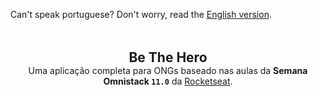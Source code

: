 Can't speak portuguese? Don't worry, read the [English version](docs/en/README.md).

<div style="text-align: center; margin: 3rem 0">
  <h2 style="margin: 0;">Be The Hero</h2>
  <p style="margin: 0;">
    Uma aplicação completa para ONGs baseado nas aulas da <strong>Semana Omnistack <code>11.0</code></strong> da <a href="https://rocketseat.com.br">Rocketseat</a>.
  </p>
</div>
